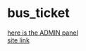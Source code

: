 # bus_ticket<br>
[here is the ADMIN panel](https://onlinebusticket.000webhostapp.com/admin/login.php)
<br>
[site link](https://onlinebusticket.000webhostapp.com)
